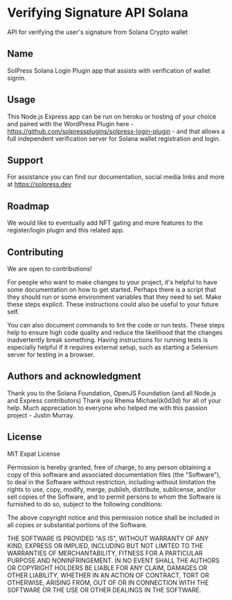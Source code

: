 # Verifying Signature API Solana 
API for verifying the user's signature from Solana Crypto wallet

## Name
SolPress Solana Login Plugin app that assists with verification of wallet signin.

## Usage
This Node.js Express app can be run on heroku or hosting of your choice and paired with the WordPress Plugin here - https://github.com/solpressplugins/solpress-login-plugin - and that allows a full independent verification server for Solana wallet registration and login.

## Support
For assistance you can find our documentation, social media links and more at https://solpress.dev

## Roadmap
We would like to eventually add NFT gating and more features to the register/login plugin and this related app.

## Contributing
We are open to contributions! 

For people who want to make changes to your project, it's helpful to have some documentation on how to get started. Perhaps there is a script that they should run or some environment variables that they need to set. Make these steps explicit. These instructions could also be useful to your future self.

You can also document commands to lint the code or run tests. These steps help to ensure high code quality and reduce the likelihood that the changes inadvertently break something. Having instructions for running tests is especially helpful if it requires external setup, such as starting a Selenium server for testing in a browser.

## Authors and acknowledgment
Thank you to the Solana Foundation, OpenJS Foundation (and all Node.js and Express contributors) Thank you Rhema Michael(k0d3d) for all of your help. Much appreciation to everyone who helped me with this passion project - Justin Murray.

## License
MIT Expat License

Permission is hereby granted, free of charge, to any person obtaining a copy
of this software and associated documentation files (the "Software"), to deal
in the Software without restriction, including without limitation the rights
to use, copy, modify, merge, publish, distribute, sublicense, and/or sell
copies of the Software, and to permit persons to whom the Software is
furnished to do so, subject to the following conditions:

The above copyright notice and this permission notice shall be included in all
copies or substantial portions of the Software.

THE SOFTWARE IS PROVIDED "AS IS", WITHOUT WARRANTY OF ANY KIND, EXPRESS OR IMPLIED, INCLUDING BUT NOT LIMITED TO THE WARRANTIES OF MERCHANTABILITY, FITNESS FOR A PARTICULAR PURPOSE AND NONINFRINGEMENT. IN NO EVENT SHALL THE AUTHORS OR COPYRIGHT HOLDERS BE LIABLE FOR ANY CLAIM, DAMAGES OR OTHER LIABILITY, WHETHER IN AN ACTION OF CONTRACT, TORT OR OTHERWISE, ARISING FROM, OUT OF OR IN CONNECTION WITH THE SOFTWARE OR THE USE OR OTHER DEALINGS IN THE
SOFTWARE.
